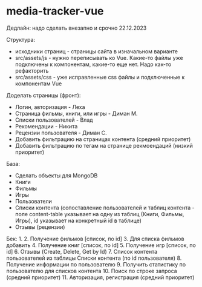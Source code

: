 # media-tracker-vue
Дедлайн: надо сделать внезапно и срочно 22.12.2023

Структура:
- исходники страниц - страницы сайта в изначальном варианте
- src/assets/js - нужно переписывать ко Vue. Какие-то файлы уже подключены к компонентам, какие-то еще нет. 
Надо как-то рефакторить
- src/assets/css - уже исправленные css файлы и подключенные к компонентам Vue


Доделать страницы (фронт):
 - Логин, авторизация - Леха
 - Страница фильмы, книги, или игры - Диман М.
 - Списки пользователей - Влад
 - Рекомендации - Никита 
 - Рецензии пользователя - Диман С.
 - Добавить фильтрацию на страницах контента (средний приоритет)
 - Добавить фильтрацию по тегам на странице рекмоендаций (низкий приоритет)

База:
 - Сделать объекты для MongoDB
  - Книги
  - Фильмы
  - Игры
  - Пользователи
  - Списки контента (сопоставление пользователей и таблиц контента - поле content-table указывает на одну из таблиц (Книги, Фильмы, Игры), id указывает на конкретный id в таблице)
  - Отзывы (рецензии)

Бек:
1. 
2. Получение фильмов [список, по id]
3. Для списка фильмов добавить
4. Получение книг [список, по id]
5. Получение игр [список, по id]
6. Отзывы (Create, Delete, Get by Id)
7. Список контента пользователей из таблицы Списки контента (по id пользователя)
8. Получение информации по пользователю
9. Получить статистику по пользователю для списков контента
10. Поиск по строке запроса (средний приоритет)
11. Авторизация, регистрация (средний приоритет)


